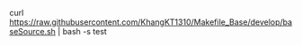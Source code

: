 curl https://raw.githubusercontent.com/KhangKT1310/Makefile_Base/develop/baseSource.sh | bash -s test
